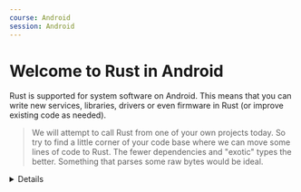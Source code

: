 ```yaml
---
course: Android
session: Android
---
```

# Welcome to Rust in Android

Rust is supported for system software on Android. This means that
you can write new services, libraries, drivers or even firmware in Rust
(or improve existing code as needed).

> We will attempt to call Rust from one of your own projects today. So try to
> find a little corner of your code base where we can move some lines of code to
> Rust. The fewer dependencies and "exotic" types the better. Something that
> parses some raw bytes would be ideal.

<details>

The speaker may mention any of the following given the increased use of Rust
in Android:

- Service example: [DNS over HTTP](https://security.googleblog.com/2022/07/dns-over-http3-in-android.html)

- Libraries: [Rutabaga Virtual Graphics Interface](https://crosvm.dev/book/appendix/rutabaga_gfx.html)

- Kernel Drivers: [Binder](https://lore.kernel.org/rust-for-linux/20231101-rust-binder-v1-0-08ba9197f637@google.com/)

- Firmware: [pKVM firmware](https://security.googleblog.com/2023/10/bare-metal-rust-in-android.html)

</details>
